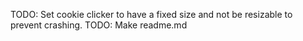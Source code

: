 TODO: Set cookie clicker to have a fixed size and not be resizable to prevent crashing.
TODO: Make readme.md

